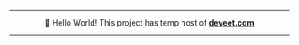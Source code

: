 <div align="center">
  <hr>
  <div align="center">
    👋 Hello World! This project has temp host of <a href="https://deveet.com/"><b>deveet.com</b></a>
  <div>
  <hr>
</div>
